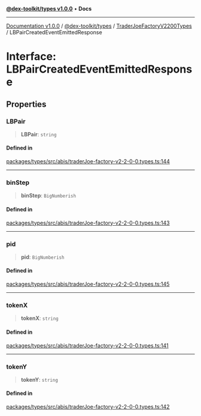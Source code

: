 [**@dex-toolkit/types v1.0.0**](../../../README.md) • **Docs**

***

[Documentation v1.0.0](../../../../../packages.md) / [@dex-toolkit/types](../../../README.md) / [TraderJoeFactoryV2200Types](../README.md) / LBPairCreatedEventEmittedResponse

# Interface: LBPairCreatedEventEmittedResponse

## Properties

### LBPair

> **LBPair**: `string`

#### Defined in

[packages/types/src/abis/traderJoe-factory-v2-2-0-0.types.ts:144](https://github.com/niZmosis/dex-toolkit/blob/3d8b41b44787b30fbea5de3ab4737662ffb61bc8/packages/types/src/abis/traderJoe-factory-v2-2-0-0.types.ts#L144)

***

### binStep

> **binStep**: `BigNumberish`

#### Defined in

[packages/types/src/abis/traderJoe-factory-v2-2-0-0.types.ts:143](https://github.com/niZmosis/dex-toolkit/blob/3d8b41b44787b30fbea5de3ab4737662ffb61bc8/packages/types/src/abis/traderJoe-factory-v2-2-0-0.types.ts#L143)

***

### pid

> **pid**: `BigNumberish`

#### Defined in

[packages/types/src/abis/traderJoe-factory-v2-2-0-0.types.ts:145](https://github.com/niZmosis/dex-toolkit/blob/3d8b41b44787b30fbea5de3ab4737662ffb61bc8/packages/types/src/abis/traderJoe-factory-v2-2-0-0.types.ts#L145)

***

### tokenX

> **tokenX**: `string`

#### Defined in

[packages/types/src/abis/traderJoe-factory-v2-2-0-0.types.ts:141](https://github.com/niZmosis/dex-toolkit/blob/3d8b41b44787b30fbea5de3ab4737662ffb61bc8/packages/types/src/abis/traderJoe-factory-v2-2-0-0.types.ts#L141)

***

### tokenY

> **tokenY**: `string`

#### Defined in

[packages/types/src/abis/traderJoe-factory-v2-2-0-0.types.ts:142](https://github.com/niZmosis/dex-toolkit/blob/3d8b41b44787b30fbea5de3ab4737662ffb61bc8/packages/types/src/abis/traderJoe-factory-v2-2-0-0.types.ts#L142)
